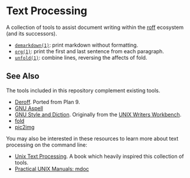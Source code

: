 # Text Processing

A collection of tools to assist document writing within the [roff](https://en.wikipedia.org/wiki/Roff_(software)) ecosystem (and its successors).

- [`demarkdown(1)`][demarkdown.1]: print markdown without formatting.
- [`org(1)`][org.1]: print the first and last sentence from each paragraph.
- [`unfold(1)`][unfold.1]: combine lines, reversing the affects of fold.

## See Also

The tools included in this repository complement existing tools.

- [Deroff](https://github.com/9fans/plan9port/blob/master/src/cmd/deroff.c). Ported from Plan 9.
- [GNU Aspell](http://aspell.net/)
- [GNU Style and Diction](https://www.gnu.org/software/diction/). Originally from the [UNIX Writers Workbench](https://en.wikipedia.org/wiki/Writer%27s_Workbench).
- [fold](https://www.gnu.org/software/coreutils/manual/html_node/fold-invocation.html)
- [pic2img](https://github.com/sylsau/pic2img)

You may also be interested in these resources to learn more about text processing on the command line:

- [Unix Text Processing](https://www.oreilly.com/openbook/utp/). A book which heavily inspired this collection of tools.
- [Practical UNIX Manuals: mdoc](https://manpages.bsd.lv/mdoc.html)

[demarkdown.1]: https://htmlpreview.github.io/?https://github.com/jonhiggs/text-processing/blob/main/doc/demarkdown.1.html
[org.1]: https://htmlpreview.github.io/?https://github.com/jonhiggs/text-processing/blob/main/doc/org.1.html
[unfold.1]: https://htmlpreview.github.io/?https://github.com/jonhiggs/text-processing/blob/main/doc/unfold.1.html
